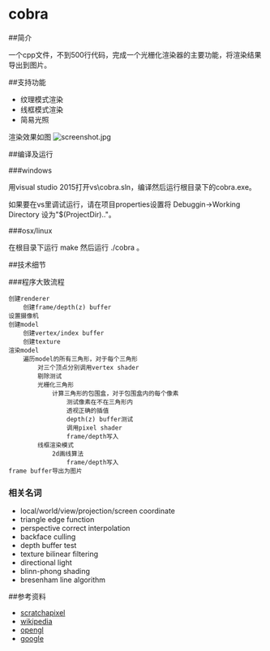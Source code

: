 # cobra

##简介

一个cpp文件，不到500行代码，完成一个光栅化渲染器的主要功能，将渲染结果导出到图片。

##支持功能

* 纹理模式渲染
* 线框模式渲染
* 简易光照

渲染效果如图
![screenshot.jpg](https://github.com/jintiao/cobra/raw/master/screenshot.jpg)

##编译及运行

###windows 

用visual studio 2015打开vs\cobra.sln，编译然后运行根目录下的cobra.exe。

如果要在vs里调试运行，请在项目properties设置将 Debuggin->Working Directory 设为"$(ProjectDir)..\"。

###osx/linux

在根目录下运行 make 然后运行 ./cobra 。

##技术细节

###程序大致流程
```
创建renderer
	创建frame/depth(z) buffer
设置摄像机
创建model
	创建vertex/index buffer
	创建texture
渲染model
	遍历model的所有三角形，对于每个三角形
		对三个顶点分别调用vertex shader
		剔除测试
		光栅化三角形
			计算三角形的包围盒，对于包围盒内的每个像素
				测试像素在不在三角形内
				透视正确的插值
				depth(z) buffer测试
				调用pixel shader
				frame/depth写入
		线框渲染模式
			2d画线算法
				frame/depth写入
frame buffer导出为图片
```

### 相关名词
* local/world/view/projection/screen coordinate
* triangle edge function
* perspective correct interpolation
* backface culling
* depth buffer test
* texture bilinear filtering
* directional light
* blinn-phong shading
* bresenham line algorithm

##参考资料

* [scratchapixel](http://www.scratchapixel.com/index.php)
* [wikipedia](https://en.wikipedia.org/wiki/Bresenham%27s_line_algorithm)
* [opengl](https://www.opengl.org/sdk/docs/)
* [google](https://www.google.com)
